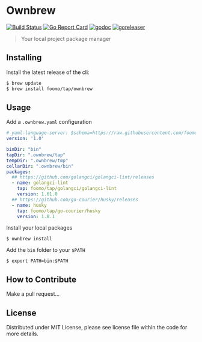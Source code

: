 # Ownbrew

[![Build Status](https://github.com/foomo/ownbrew/actions/workflows/test.yml/badge.svg?branch=main&event=push)](https://github.com/foomo/ownbrew/actions/workflows/test.yml)
[![Go Report Card](https://goreportcard.com/badge/github.com/foomo/ownbrew)](https://goreportcard.com/report/github.com/foomo/ownbrew)
[![godoc](https://godoc.org/github.com/foomo/ownbrew?status.svg)](https://godoc.org/github.com/foomo/ownbrew)
[![goreleaser](https://github.com/foomo/ownbrew/actions/workflows/release.yml/badge.svg)](https://github.com/foomo/ownbrew/actions)

> Your local project package manager

## Installing

Install the latest release of the cli:

````bash
$ brew update
$ brew install foomo/tap/ownbrew
````

## Usage

Add a `.ownbrew.yaml` configuration

```yaml
# yaml-language-server: $schema=https://raw.githubusercontent.com/foomo/ownbrew/v0.1.0/ownbrew.schema.json
version: '1.0'

binDir: "bin"
tapDir: ".ownbrew/tap"
tempDir: ".ownbrew/tmp"
cellarDir: ".ownbrew/bin"
packages:
  ## https://github.com/golangci/golangci-lint/releases
  - name: golangci-lint
    tap: foomo/tap/golangci/golangci-lint
    version: 1.61.0
  ## https://github.com/go-courier/husky/releases
  - name: husky
    tap: foomo/tap/go-courier/husky
    version: 1.8.1
```

Install your local packages

```shell
$ ownbrew install
```

Add the `bin` folder to your `$PATH`

```shell
$ export PATH=bin:$PATH
```

## How to Contribute

Make a pull request...

## License

Distributed under MIT License, please see license file within the code for more details.
